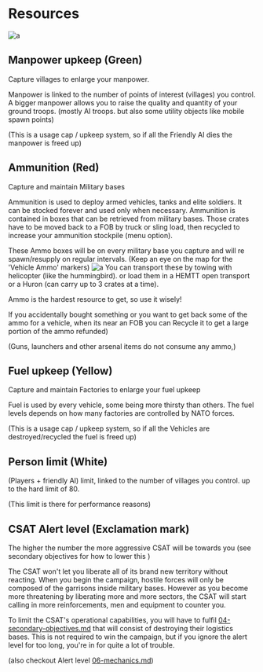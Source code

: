 # Resources
![a](http://vignette2.wikia.nocookie.net/greuh-liberation/images/1/15/Ressources.jpg/revision/latest/scale-to-width-down/300?cb=20150920175542)

## Manpower upkeep (Green)
Capture villages to enlarge your manpower.

Manpower is linked to the number of points of interest (villages) you control. A bigger manpower allows you to raise the quality and quantity of your ground troops. (mostly AI troops. but also some utility objects like mobile spawn points)

(This is a usage cap / upkeep system, so if all the Friendly AI dies the manpower is freed up)

## Ammunition (Red)
Capture and maintain Military bases

Ammunition is used to deploy armed vehicles, tanks and elite soldiers. It can be stocked forever and used only when necessary. Ammunition is contained in boxes that can be retrieved from military bases. Those crates have to be moved back to a FOB by truck or sling load, then recycled to increase your ammunition stockpile (menu option).

These Ammo boxes will be on every military base you capture and will re spawn/resupply on regular intervals. (Keep an eye on the map for the 'Vehicle Ammo' markers)
![a](http://vignette2.wikia.nocookie.net/greuh-liberation/images/e/e3/2015-10-01_22_42_19-2015-10-01_00001-2.png/revision/latest/scale-to-width-down/300?cb=20151001204347)
You can transport these by towing with helicopter (like the hummingbird). or load them in a HEMTT open transport or a Huron (can carry up to 3 crates at a time).

Ammo is the hardest resource to get, so use it wisely!

If you accidentally bought something or you want to get back some of the ammo for a vehicle, when its near an FOB you can Recycle it to get a large portion of the ammo refunded)

(Guns, launchers and other arsenal items do not consume any ammo,)

## Fuel upkeep (Yellow)
Capture and maintain Factories to enlarge your fuel upkeep

Fuel is used by every vehicle, some being more thirsty than others. The fuel levels depends on how many factories are controlled by NATO forces.

(This is a usage cap / upkeep system, so if all the Vehicles are destroyed/recycled the fuel is freed up)

## Person limit (White)
(Players + friendly AI) limit, linked to the number of villages you control. up to the hard limit of 80.

(This limit is there for performance reasons)

## CSAT Alert level (Exclamation mark)
The higher the number the more aggressive CSAT will be towards you (see secondary objectives for how to lower this )

The CSAT won't let you liberate all of its brand new territory without reacting. When you begin the campaign, hostile forces will only be composed of the garrisons inside military bases. However as you become more threatening by liberating more and more sectors, the CSAT will start calling in more reinforcements, men and equipment to counter you.

To limit the CSAT's operational capabilities, you will have to fulfil [04-secondary-objectives.md](04-secondary-objectives.md) that will consist of destroying their logistics bases. This is not required to win the campaign, but if you ignore the alert level for too long, you're in for quite a lot of trouble.

(also checkout Alert level [06-mechanics.md](06-mechanics.md))